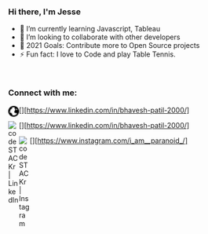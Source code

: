 ### Hi there, I'm Jesse

- 🌱 I’m currently learning Javascript, Tableau
- 👯 I’m looking to collaborate with other developers
- 🥅 2021 Goals: Contribute more to Open Source projects
- ⚡ Fun fact: I love to Code and play Table Tennis.

<br />

### Connect with me:

[<img align="left" alt="codeSTACKr.com" width="22px" src="https://raw.githubusercontent.com/iconic/open-iconic/master/svg/globe.svg" />][https://www.linkedin.com/in/bhavesh-patil-2000/]

[<img align="left" alt="codeSTACKr | LinkedIn" width="22px" src="https://cdn.jsdelivr.net/npm/simple-icons@v3/icons/linkedin.svg" />][https://www.linkedin.com/in/bhavesh-patil-2000/]

[<img align="left" alt="codeSTACKr | Instagram" width="22px" src="https://cdn.jsdelivr.net/npm/simple-icons@v3/icons/instagram.svg" />][https://www.instagram.com/i_am__paranoid_/]


<br />
<br />
